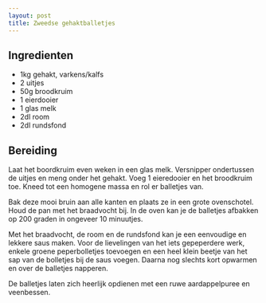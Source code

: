 ```yaml
---
layout: post
title: Zweedse gehaktballetjes
---
```


##  Ingredienten 
* 1kg gehakt, varkens/kalfs
* 2 uitjes
* 50g broodkruim
* 1 eierdooier
* 1 glas melk
* 2dl room
* 2dl rundsfond

##  Bereiding 

Laat het boordkruim even weken in een glas melk. Versnipper ondertussen de uitjes en meng onder het gehakt. Voeg 1 eieredooier en het broodkruim toe. Kneed tot een homogene massa en rol er balletjes van. 

Bak deze mooi bruin aan alle kanten en plaats ze in een grote ovenschotel. Houd de pan met het braadvocht bij. In de oven kan je de balletjes afbakken op 200 graden in ongeveer 10 minuutjes.

Met het braadvocht, de room en de rundsfond kan je een eenvoudige en lekkere saus maken. Voor de lievelingen van het iets gepeperdere werk, enkele groene peperbolletjes toevoegen en een heel klein beetje van het sap van de bolletjes bij de saus voegen. Daarna nog slechts kort opwarmen en over de balletjes napperen.

De balletjes laten zich heerlijk opdienen met een ruwe aardappelpuree en veenbessen.

